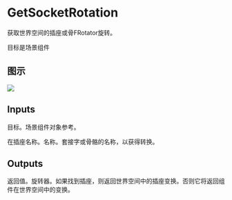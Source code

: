 # GetSocketRotation

获取世界空间的插座或骨FRotator旋转。

目标是场景组件

## 图示

![]($-20221218-21151096.png)

## Inputs

目标。场景组件对象参考。

在插座名称。名称。套接字或骨骼的名称，以获得转换。  

## Outputs

返回值。旋转器。如果找到插座，则返回世界空间中的插座变换。否则它将返回组件在世界空间中的变换。
